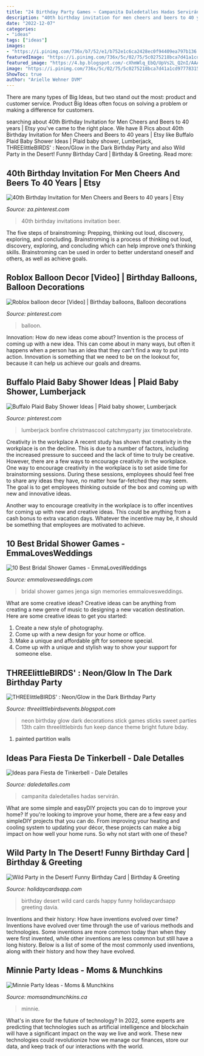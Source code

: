 ```yaml
---
title: "24 Birthday Party Games ~ Campanita Daledetalles Hadas Servirán"
description: "40th birthday invitation for men cheers and beers to 40 years"
date: "2022-12-07"
categories:
- "ideas"
tags: ["ideas"]
images:
- "https://i.pinimg.com/736x/b7/52/e1/b752e1c6ca2428ec0f94409ea797b136.jpg"
featuredImage: "https://i.pinimg.com/736x/5c/02/75/5c0275218bca7d41a1cd977783152da8.jpg"
featured_image: "https://4.bp.blogspot.com/-cXhmWlq_EbQ/UpVs2L_Q2nI/AAAAAAAAEtc/2JWxHB-3VyA/s1600/IMG_1796.jpg"
image: "https://i.pinimg.com/736x/5c/02/75/5c0275218bca7d41a1cd977783152da8.jpg"
ShowToc: true
author: "Arielle Wehner DVM"
---
```



There are many types of Big Ideas, but two stand out the most: product and customer service. Product Big Ideas often focus on solving a problem or making a difference for customers.

	

		
searching about 40th Birthday Invitation for Men Cheers and Beers to 40 years | Etsy you've came to the right place. We have 8 Pics about 40th Birthday Invitation for Men Cheers and Beers to 40 years | Etsy like Buffalo Plaid Baby Shower Ideas | Plaid baby shower, Lumberjack, THREElittleBIRDS&#039; : Neon/Glow in the Dark Birthday Party and also Wild Party in the Desert! Funny Birthday Card | Birthday &amp; Greeting. Read more:
		
    
## 40th Birthday Invitation For Men Cheers And Beers To 40 Years | Etsy

<img loading=lazy src="https://i.pinimg.com/736x/b7/52/e1/b752e1c6ca2428ec0f94409ea797b136.jpg" onerror="this.onerror=null;this.src='https://tse4.mm.bing.net/th?id=OIP.xxkXVFhajG5HRUinPrQO7QHaKX&amp;pid=15.1';" alt="40th Birthday Invitation for Men Cheers and Beers to 40 years | Etsy">

_Source: za.pinterest.com_

>40th birthday invitations invitation beer. 

	

The five steps of brainstroming: Prepping, thinking out loud, discovery, exploring, and concluding.
Brainstroming is a process of thinking out loud, discovery, exploring, and concluding which can help improve one’s thinking skills. Brainstroming can be used in order to better understand oneself and others, as well as achieve goals.

    
## Roblox Balloon Decor [Video] | Birthday Balloons, Balloon Decorations

<img loading=lazy src="https://i.pinimg.com/736x/5c/02/75/5c0275218bca7d41a1cd977783152da8.jpg" onerror="this.onerror=null;this.src='https://tse2.mm.bing.net/th?id=OIP.3TUZ1n5kbBiz-OR6fcqPqAHaNK&amp;pid=15.1';" alt="Roblox balloon decor [Video] | Birthday balloons, Balloon decorations">

_Source: pinterest.com_

>balloon. 

	

Innovation: How do new ideas come about?
Invention is the process of coming up with a new idea. This can come about in many ways, but often it happens when a person has an idea that they can't find a way to put into action. Innovation is something that we need to be on the lookout for, because it can help us achieve our goals and dreams.

    
## Buffalo Plaid Baby Shower Ideas | Plaid Baby Shower, Lumberjack

<img loading=lazy src="https://i.pinimg.com/736x/09/93/56/099356e4ac668b57a866a4f7aa1e3321.jpg" onerror="this.onerror=null;this.src='https://tse3.mm.bing.net/th?id=OIP.jkVoBKL3Z-LLiz9maLMEBgHaNJ&amp;pid=15.1';" alt="Buffalo Plaid Baby Shower Ideas | Plaid baby shower, Lumberjack">

_Source: pinterest.com_

>lumberjack bonfire christmascool catchmyparty jax timetocelebrate. 

	

Creativity in the workplace
A recent study has shown that creativity in the workplace is on the decline. This is due to a number of factors, including the increased pressure to succeed and the lack of time to truly be creative. However, there are a few ways to encourage creativity in the workplace.
One way to encourage creativity in the workplace is to set aside time for brainstorming sessions. During these sessions, employees should feel free to share any ideas they have, no matter how far-fetched they may seem. The goal is to get employees thinking outside of the box and coming up with new and innovative ideas.

Another way to encourage creativity in the workplace is to offer incentives for coming up with new and creative ideas. This could be anything from a cash bonus to extra vacation days. Whatever the incentive may be, it should be something that employees are motivated to achieve.

    
## 10 Best Bridal Shower Games - EmmaLovesWeddings

<img loading=lazy src="http://emmalovesweddings.com/wp-content/uploads/2017/08/sign-a-jenga-with-memories-bridal-shower-games.jpg" onerror="this.onerror=null;this.src='https://tse2.mm.bing.net/th?id=OIP.T2P3kt-_z1Ozjv0fVfFVFAHaLI&amp;pid=15.1';" alt="10 Best Bridal Shower Games - EmmaLovesWeddings">

_Source: emmalovesweddings.com_

>bridal shower games jenga sign memories emmalovesweddings. 

	

What are some creative ideas?
Creative ideas can be anything from creating a new genre of music to designing a new vacation destination. Here are some creative ideas to get you started: 
1. Create a new style of photography.
2. Come up with a new design for your home or office.
3. Make a unique and affordable gift for someone special.
4. Come up with a unique and stylish way to show your support for someone else.

    
## THREElittleBIRDS&#039; : Neon/Glow In The Dark Birthday Party

<img loading=lazy src="https://4.bp.blogspot.com/-cXhmWlq_EbQ/UpVs2L_Q2nI/AAAAAAAAEtc/2JWxHB-3VyA/s1600/IMG_1796.jpg" onerror="this.onerror=null;this.src='https://tse3.mm.bing.net/th?id=OIP.niE7tceYPSzR7kGoahINEAHaLH&amp;pid=15.1';" alt="THREElittleBIRDS&#039; : Neon/Glow in the Dark Birthday Party">

_Source: threelittlebirdsevents.blogspot.com_

>neon birthday glow dark decorations stick games sticks sweet parties 13th calm threelittlebirds fun keep dance theme bright future bday. 

	

1. painted partition walls

    
## Ideas Para Fiesta De Tinkerbell - Dale Detalles

<img loading=lazy src="https://i1.wp.com/www.daledetalles.com/wp-content/uploads/2015/06/fiesta-tinkerbell10.jpg?resize=562%2C749" onerror="this.onerror=null;this.src='https://tse1.mm.bing.net/th?id=OIP.zpdoWt94zqguLX463Bo92gHaJ3&amp;pid=15.1';" alt="Ideas para Fiesta de Tinkerbell - Dale Detalles">

_Source: daledetalles.com_

>campanita daledetalles hadas servirán. 

	

What are some simple and easyDIY projects you can do to improve your home?
If you're looking to improve your home, there are a few easy and simpleDIY projects that you can do. From improving your heating and cooling system to updating your décor, these projects can make a big impact on how well your home runs. So why not start with one of these?

    
## Wild Party In The Desert! Funny Birthday Card | Birthday &amp; Greeting

<img loading=lazy src="https://www.holidaycardsapp.com/assets/card/bf_b_day69.png" onerror="this.onerror=null;this.src='https://tse3.mm.bing.net/th?id=OIP.PBBsSIqj2cUyrf90w-mnPwAAAA&amp;pid=15.1';" alt="Wild Party in the Desert! Funny Birthday Card | Birthday &amp; Greeting">

_Source: holidaycardsapp.com_

>birthday desert wild card cards happy funny holidaycardsapp greeting davia. 

	

Inventions and their history: How have inventions evolved over time?
Inventions have evolved over time through the use of various methods and technologies. Some inventions are more common today than when they were first invented, while other inventions are less common but still have a long history. Below is a list of some of the most commonly used inventions, along with their history and how they have evolved.

    
## Minnie Party Ideas - Moms &amp; Munchkins

<img loading=lazy src="https://www.momsandmunchkins.ca/wp-content/uploads/2015/07/minnie-mouse-party-table-4-m.jpg" onerror="this.onerror=null;this.src='https://tse2.mm.bing.net/th?id=OIP.XJRVIyIgveaxvMKBR-WcRwHaLH&amp;pid=15.1';" alt="Minnie Party Ideas - Moms &amp; Munchkins">

_Source: momsandmunchkins.ca_

>minnie. 

	

What's in store for the future of technology?
In 2022, some experts are predicting that technologies such as artificial intelligence and blockchain will have a significant impact on the way we live and work. These new technologies could revolutionize how we manage our finances, store our data, and keep track of our interactions with the world.

